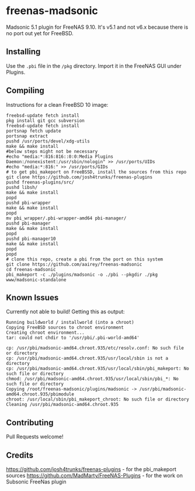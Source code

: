 # freenas-madsonic
Madsonic 5.1 plugin for FreeNAS 9.10.
It's v5.1 and not v6.x because there is no port out yet for FreeBSD.
## Installing
Use the `.pbi` file in the `/pkg` directory.
Import it in the FreeNAS GUI under Plugins.
## Compiling
Instructions for a clean FreeBSD 10 image:
```
freebsd-update fetch install
pkg install git gcc subversion
freebsd-update fetch install
portsnap fetch update
portsnap extract
pushd /usr/ports/devel/xdg-utils
make && make install
#below steps might not be necessary
#echo "media:*:816:816::0:0:Media Plugins Daemon:/nonexistent:/usr/sbin/nologin" >> /usr/ports/UIDs
#echo "media:*:816:" >> /usr/ports/GIDs
# to get pbi_makeport on FreeBSSD, install the sources from this repo
git clone https://github.com/josh4trunks/freenas-plugins
pushd freenas-plugins/src/
pushd libsh/
make && make install
popd
pushd pbi-wrapper
make && make install
popd
mv pbi_wrapper/.pbi-wrapper-amd64 pbi-manager/
pushd pbi-manager
make && make install
popd
pushd pbi-manager10
make && make install
popd
popd
# clone this repo, create a pbi from the port on this system
git clone https://github.com/aairey/freenas-madsonic
cd freenas-madsonic
pbi_makeport -c ./plugins/madsonic -o ./pbi --pkgdir ./pkg www/madsonic-standalone

```
## Known Issues
Currently not able to build!
Getting this as output:
```
Running buildworld / installworld (into a chroot)
Copying FreeBSD sources to chroot environment
Creating chroot environment...
tar: could not chdir to '/usr/pbi/.pbi-world-amd64'

cp: /usr/pbi/madsonic-amd64.chroot.935/etc/resolv.conf: No such file or directory
cp: /usr/pbi/madsonic-amd64.chroot.935/usr/local/sbin is not a directory
cp: /usr/pbi/madsonic-amd64.chroot.935/usr/local/sbin/pbi_makeport: No such file or directory
chmod: /usr/pbi/madsonic-amd64.chroot.935/usr/local/sbin/pbi_*: No such file or directory
Copying /root/freenas-madsonic/plugins/madsonic -> /usr/pbi/madsonic-amd64.chroot.935/pbimodule
chroot: /usr/local/sbin/pbi_makeport_chroot: No such file or directory
Cleaning /usr/pbi/madsonic-amd64.chroot.935

```

## Contributing
Pull Requests welcome!

## Credits
https://github.com/josh4trunks/freenas-plugins - for the pbi_makeport sources
https://github.com/MadMarty/FreeNAS-Plugins - for the work on Subsonic FreeNas plugin
